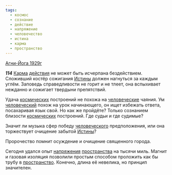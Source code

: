 ```yaml
---
tags:
  - космос
  - сознание
  - действие
  - напряжение
  - человечество
  - истина
  - карма
  - пространство
---
```


[Агни-Йога 1929г](https://127.0.0.1:4002/agni/1929)

___114___
[Карма](../../../tags/#карма) [действия](../../../tags/#[действие](../../../tags/#действие)) не может быть исчерпана бездействием. Сложивший костёр сожигания [Истины](../../../tags/#истина) должен нагнуться за каждым углём. Заповедь справедливости не горит и не тлеет, она вспыхивает нежданно и сожигает твердыни препятствий.   

Удача [космических](../../../tags/#космос) построений не похожа на [человеческие](../../../tags/#человечество) чаяния. Ум [человеческий](../../../tags/#человечество) похож на урок начинающего, он ищет избежать ответа, посахаривая язык свой. Но как же пройдёте? Только сознанием близости [космических](../../../tags/#космос) построений. Где судьи и где судимые?   

Значит ли музыка сфер победу [человеческого](../../../tags/#человечество) предположения, или она торжествует очищение забытой [Истины](../../../tags/#истина)?   

Пророчество помнит осуждение и очищение священного города.   

Сегодня удался опыт [напряжения](../../../tags/#напряжение) [пространства](../../../tags/#[пространство](../../../tags/#пространство)) на тысячи миль. Магнит и газовая изоляция позволили простым способом проложить как бы трубу в [пространство](../../../tags/#пространство). Конечно, длина её невелика, но принцип значителен. 